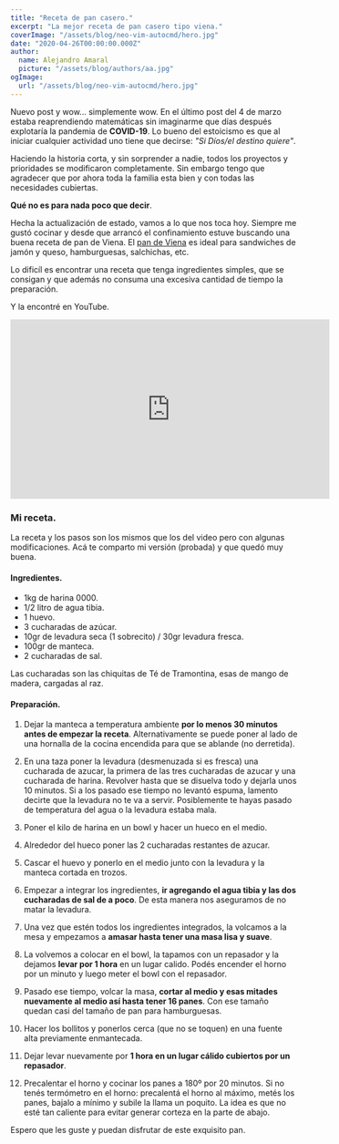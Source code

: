 ```yaml
---
title: "Receta de pan casero."
excerpt: "La mejor receta de pan casero tipo viena."
coverImage: "/assets/blog/neo-vim-autocmd/hero.jpg"
date: "2020-04-26T00:00:00.000Z"
author:
  name: Alejandro Amaral
  picture: "/assets/blog/authors/aa.jpg"
ogImage:
  url: "/assets/blog/neo-vim-autocmd/hero.jpg"
---
```


Nuevo post y wow... simplemente wow. En el último post del 4 de marzo estaba reaprendiendo
matemáticas sin imaginarme que días después explotaría la pandemia de **COVID-19**. Lo bueno del
estoicismo es que al iniciar cualquier actividad uno tiene que decirse: _"Si
Díos/el destino quiere"_.

Haciendo la historia corta, y sin sorprender a nadie, todos los proyectos y
prioridades se modificaron completamente. Sin embargo tengo que agradecer que
por ahora toda la familia esta bien y con todas las necesidades cubiertas.

**Qué no es para nada poco que decir**.

Hecha la actualización de estado, vamos a lo que nos toca hoy. Siempre me gustó
cocinar y desde que arrancó el confinamiento estuve buscando una buena receta
de pan de Viena. El [pan de Viena](https://es.wikipedia.org/wiki/Pan_de_Viena)
es ideal para sandwiches de jamón y queso, hamburguesas, salchichas, etc.

Lo dificíl es encontrar una receta que tenga ingredientes simples, que se
consigan y que además no consuma una excesiva cantidad de tiempo la preparación.

Y la encontré en YouTube.

<iframe width="560" height="315" src="https://www.youtube.com/embed/dKAwHqxkKbY" frameborder="0" allow="accelerometer; autoplay; encrypted-media; gyroscope; picture-in-picture" allowfullscreen></iframe>

### Mi receta.

La receta y los pasos son los mismos que los del video pero con algunas modificaciones. Acá te comparto mi versión (probada) y que quedó muy buena.

#### Ingredientes.

- 1kg de harina 0000.
- 1/2 litro de agua tibia.
- 1 huevo.
- 3 cucharadas de azúcar.
- 10gr de levadura seca (1 sobrecito) / 30gr levadura fresca.
- 100gr de manteca.
- 2 cucharadas de sal.

Las cucharadas son las chiquitas de Té de Tramontina, esas de mango de madera,
cargadas al raz.

#### Preparación.

1. Dejar la manteca a temperatura ambiente **por lo menos 30 minutos antes de
   empezar la receta**. Alternativamente se puede poner al lado de una hornalla
   de la cocina encendida para que se ablande (no derretida).

2. En una taza poner la levadura (desmenuzada si es fresca) una cucharada de
   azucar, la primera de las tres cucharadas de azucar y una cucharada de
   harina. Revolver hasta que se disuelva todo y dejarla unos 10 minutos. Si a
   los pasado ese tiempo no levantó espuma, lamento decirte que la levadura no te va a
   servir. Posiblemente te hayas pasado de temperatura del agua o la levadura
   estaba mala.

3. Poner el kilo de harina en un bowl y hacer un hueco en el medio.

4. Alrededor del hueco poner las 2 cucharadas restantes de azucar.

5. Cascar el huevo y ponerlo en el medio junto con la levadura y la manteca
   cortada en trozos.

6. Empezar a integrar los ingredientes, **ir agregando el agua tibia y las dos
   cucharadas de sal de a poco**. De esta manera nos aseguramos de no matar la
   levadura.

7. Una vez que estén todos los ingredientes integrados, la volcamos a la mesa y empezamos a **amasar hasta tener una masa lisa y suave**.

8. La volvemos a colocar en el bowl, la tapamos con un repasador y la dejamos
   **levar por 1 hora** en un lugar calido. Podés encender el horno por un
   minuto y luego meter el bowl con el repasador.

9. Pasado ese tiempo, volcar la masa, **cortar al medio y
   esas mitades nuevamente al medio así hasta tener 16 panes**. Con ese tamaño
   quedan casi del tamaño de pan para hamburguesas.

10. Hacer los bollitos y ponerlos cerca (que no se toquen) en una fuente alta
    previamente enmantecada.

11. Dejar levar nuevamente por **1 hora en un lugar cálido cubiertos por un
    repasador**.

12. Precalentar el horno y cocinar los panes a 180º por 20 minutos. Si no tenés termómetro en el horno: precalentá el horno al máximo, metés los panes, bajalo a mínimo y subile la llama un poquito. La idea es que no esté tan caliente para evitar generar corteza en la parte de abajo.

Espero que les guste y puedan disfrutar de este exquisito pan.

